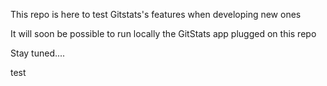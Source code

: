 This repo is here to test Gitstats's features when developing new ones

It will soon be possible to run locally the GitStats app plugged on this repo

Stay tuned....

test
